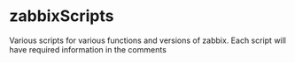 zabbixScripts
=============

Various scripts for various functions and versions of zabbix. Each script will have required information in the comments
